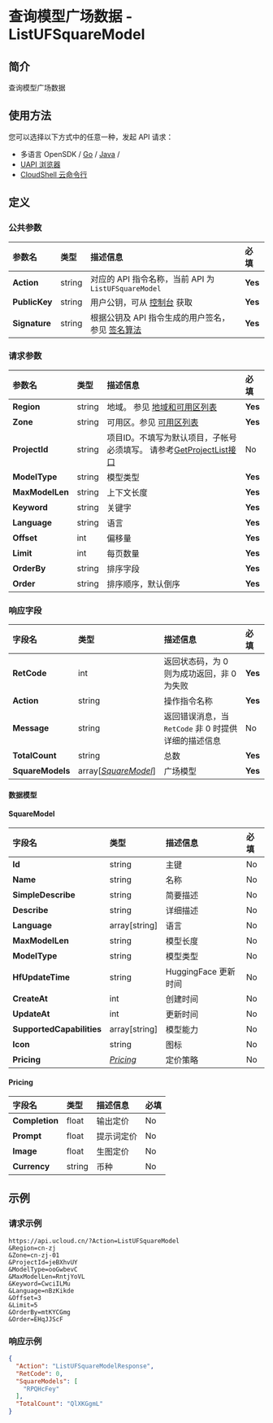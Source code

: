 # 查询模型广场数据 - ListUFSquareModel

## 简介

查询模型广场数据






## 使用方法

您可以选择以下方式中的任意一种，发起 API 请求：
- 多语言 OpenSDK / [Go](https://github.com/ucloud/ucloud-sdk-go) / [Java](https://github.com/ucloud/ucloud-sdk-java) /
- [UAPI 浏览器](https://console.ucloud.cn/uapi/detail?id=ListUFSquareModel)
- [CloudShell 云命令行](https://shell.ucloud.cn/)


## 定义

### 公共参数

| 参数名 | 类型 | 描述信息 | 必填 |
|:---|:---|:---|:---|
| **Action**     | string  | 对应的 API 指令名称，当前 API 为 `ListUFSquareModel`                        | **Yes** |
| **PublicKey**  | string  | 用户公钥，可从 [控制台](https://console.ucloud.cn/uapi/apikey) 获取                                             | **Yes** |
| **Signature**  | string  | 根据公钥及 API 指令生成的用户签名，参见 [签名算法](api/summary/signature.md)  | **Yes** |

### 请求参数

| 参数名 | 类型 | 描述信息 | 必填 |
|:---|:---|:---|:---|
| **Region** | string | 地域。 参见 [地域和可用区列表](https://docs.ucloud.cn/api/summary/regionlist) |**Yes**|
| **Zone** | string | 可用区。参见 [可用区列表](https://docs.ucloud.cn/api/summary/regionlist) |**Yes**|
| **ProjectId** | string | 项目ID。不填写为默认项目，子帐号必须填写。 请参考[GetProjectList接口](https://docs.ucloud.cn/api/summary/get_project_list) |No|
| **ModelType** | string | 模型类型 |**Yes**|
| **MaxModelLen** | string | 上下文长度 |**Yes**|
| **Keyword** | string | 关键字 |**Yes**|
| **Language** | string | 语言 |**Yes**|
| **Offset** | int | 偏移量 |**Yes**|
| **Limit** | int | 每页数量 |**Yes**|
| **OrderBy** | string | 排序字段 |**Yes**|
| **Order** | string | 排序顺序，默认倒序 |**Yes**|

### 响应字段

| 字段名 | 类型 | 描述信息 | 必填 |
|:---|:---|:---|:---|
| **RetCode** | int | 返回状态码，为 0 则为成功返回，非 0 为失败 |**Yes**|
| **Action** | string | 操作指令名称 |**Yes**|
| **Message** | string | 返回错误消息，当 `RetCode` 非 0 时提供详细的描述信息 |No|
| **TotalCount** | string | 总数 |**Yes**|
| **SquareModels** | array[[*SquareModel*](#SquareModel)] | 广场模型 |**Yes**|

#### 数据模型


#### SquareModel

| 字段名 | 类型 | 描述信息 | 必填 |
|:---|:---|:---|:---|
| **Id** | string | 主键 |No|
| **Name** | string | 名称 |No|
| **SimpleDescribe** | string | 简要描述 |No|
| **Describe** | string | 详细描述 |No|
| **Language** | array[string] | 语言 |No|
| **MaxModelLen** | string | 模型长度 |No|
| **ModelType** | string | 模型类型 |No|
| **HfUpdateTime** | string | HuggingFace 更新时间 |No|
| **CreateAt** | int | 创建时间 |No|
| **UpdateAt** | int | 更新时间 |No|
| **SupportedCapabilities** | array[string] | 模型能力 |No|
| **Icon** | string | 图标 |No|
| **Pricing** | [*Pricing*](#Pricing) | 定价策略 |No|

#### Pricing

| 字段名 | 类型 | 描述信息 | 必填 |
|:---|:---|:---|:---|
| **Completion** | float | 输出定价 |No|
| **Prompt** | float | 提示词定价 |No|
| **Image** | float | 生图定价 |No|
| **Currency** | string | 币种 |No|

## 示例

### 请求示例
    
```
https://api.ucloud.cn/?Action=ListUFSquareModel
&Region=cn-zj
&Zone=cn-zj-01
&ProjectId=jeBXhvUY
&ModelType=ooGwbevC
&MaxModelLen=RntjYoVL
&Keyword=CwciILMu
&Language=nBzKikde
&Offset=3
&Limit=5
&OrderBy=mtKYCGmg
&Order=EHqJJScF
```

### 响应示例
    
```json
{
  "Action": "ListUFSquareModelResponse",
  "RetCode": 0,
  "SquareModels": [
    "RPQHcFey"
  ],
  "TotalCount": "QlXKGgmL"
}
```





